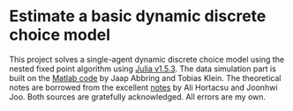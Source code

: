 # Estimate a basic dynamic discrete choice model
This project solves a single-agent dynamic discrete choice model using the nested fixed point algorithm using [Julia v1.5.3](https://julialang.org/). The data simulation part is built on the [Matlab code](https://github.com/jabbring/dynamic-discrete-choice) by Jaap Abbring and Tobias Klein. The theoretical notes are borrowed from the excellent [notes](https://www.dropbox.com/s/r28pxyckyqdbgwv/Structural_Methods_IO_QM_upload.pdf?dl=0) by Ali Hortacsu and Joonhwi Joo. Both sources are gratefully acknowledged. All errors are my own.

